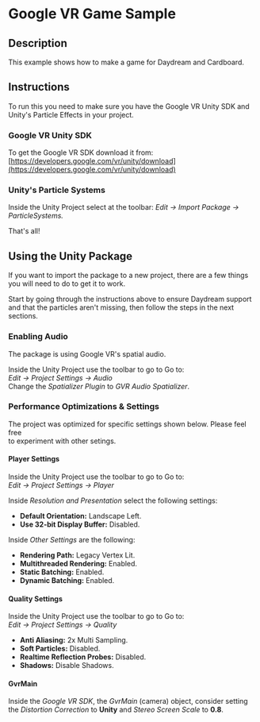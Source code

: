 
# Google VR Game Sample

## Description
This example shows how to make a game for Daydream and Cardboard.

## Instructions
To run this you need to make sure you have the Google VR Unity SDK and Unity's
Particle Effects in your project.

### Google VR Unity SDK
To get the Google VR SDK download it from:  
[https://developers.google.com/vr/unity/download](https://developers.google.com/vr/unity/download)

### Unity's Particle Systems
Inside the Unity Project select at the toolbar:
_Edit -> Import Package -> ParticleSystems._

That's all!

## Using the Unity Package
If you want to import the package to a new project, there are a few things you
will need to do to get it to work.

Start by going through the instructions above to ensure Daydream support and
that the particles aren't missing, then follow the steps in the next sections.

### Enabling Audio
The package is using Google VR's spatial audio.  

Inside the Unity Project use the toolbar to go to Go to:  
_Edit -> Project Settings -> Audio_  
Change the _Spatializer Plugin_ to _GVR Audio Spatializer_.

### Performance Optimizations & Settings
The project was optimized for specific settings shown below. Please feel free  
to experiment with other setings.

#### Player Settings
Inside the Unity Project use the toolbar to go to Go to:  
_Edit -> Project Settings -> Player_

Inside _Resolution and Presentation_ select the following settings:  
- **Default Orientation:** Landscape Left.
- **Use 32-bit Display Buffer:** Disabled.

Inside _Other Settings_ are the following:
- **Rendering Path:** Legacy Vertex Lit.
- **Multithreaded Rendering:** Enabled.
- **Static Batching:** Enabled.
- **Dynamic Batching:** Enabled.

#### Quality Settings
Inside the Unity Project use the toolbar to go to Go to:  
_Edit -> Project Settings -> Quality_
  
- **Anti Aliasing:** 2x Multi Sampling.
- **Soft Particles:** Disabled.
- **Realtime Reflection Probes:** Disabled.
- **Shadows:** Disable Shadows.

#### GvrMain
Inside the _Google VR SDK_, the _GvrMain_ (camera) object, consider setting  
the _Distortion Correction_ to **Unity** and _Stereo Screen Scale_ to **0.8**.
